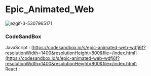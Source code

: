 # Epic_Animated_Web

![ezgif-3-5307965171](https://github.com/MontaKr/Site/assets/115155803/01ff9e38-949a-410f-975d-4c89d90c1f86)

### CodeSandBox

JavaScript : [https://codesandbox.io/s/epic-animated-web-wdfj6f?resolutionWidth=1400&resolutionHeight=800&file=/index.html](https://codesandbox.io/s/epic-animated-web-wdfj6f?resolutionWidth=1400&resolutionHeight=800&file=/index.html) \
React : []()
